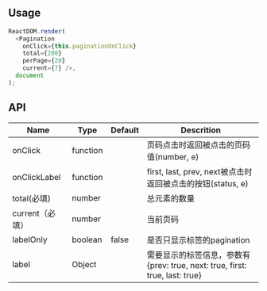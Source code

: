 ## Usage
```js
ReactDOM.render(
  <Pagination 
    onClick={this.paginationOnClick}
    total={200}
    perPage={20}
    current={7} />,
  document
);
```

## API
|Name         |Type     |Default     |Descrition                         |
|-------------|---------|------------|-----------------------------------|
|onClick      |function |            |页码点击时返回被点击的页码值(number, e)   |
|onClickLabel |function |            |first, last, prev, next被点击时返回被点击的按钮(status, e) |
|total(必填)   |number   |            |总元素的数量                           |
|current（必填）|number   |            |当前页码                              |
|labelOnly    |boolean  |false       |是否只显示标签的pagination              |
|label        |Object   |            |需要显示的标签信息，参数有{prev: true, next: true, first: true, last: true}   |
